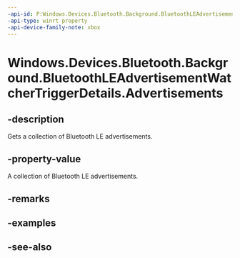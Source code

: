 ```yaml
---
-api-id: P:Windows.Devices.Bluetooth.Background.BluetoothLEAdvertisementWatcherTriggerDetails.Advertisements
-api-type: winrt property
-api-device-family-note: xbox
---
```


<!-- Property syntax
public Windows.Foundation.Collections.IVectorView<Windows.Devices.Bluetooth.Advertisement.BluetoothLEAdvertisementReceivedEventArgs> Advertisements { get; }
-->

# Windows.Devices.Bluetooth.Background.BluetoothLEAdvertisementWatcherTriggerDetails.Advertisements

## -description
Gets a collection of Bluetooth LE advertisements.

## -property-value
A collection of Bluetooth LE advertisements.

## -remarks

## -examples

## -see-also
